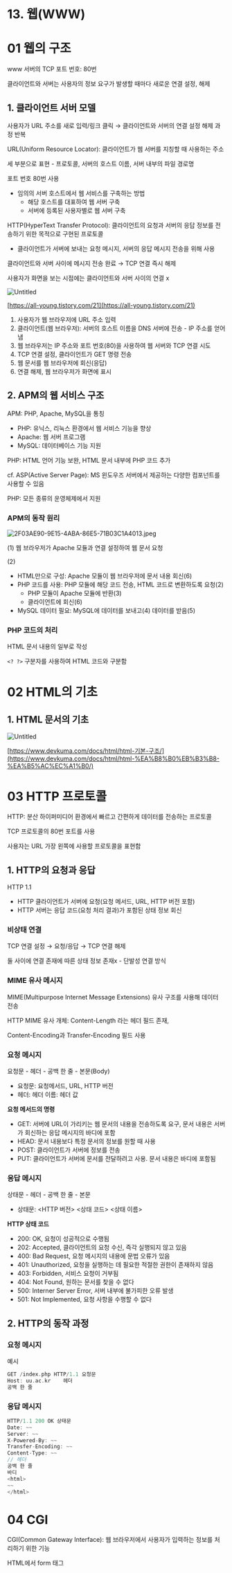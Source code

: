 # 13. 웹(WWW)

# 01 웹의 구조

www 서버의 TCP 포트 번호: 80번

클라이언트와 서버는 사용자의 정보 요구가 발생할 때마다 새로운 연결 설정, 해제

## 1. 클라이언트 서버 모델

사용자가 URL 주소를 새로 입력/링크 클릭 → 클라이언트와 서버의 연결 설정 해제 과정 반복

URL(Uniform Resource Locator): 클라이언트가 웹 서버를 지칭할 때 사용하는 주소

세 부분으로 표현 - 프로토콜, 서버의 호스트 이름, 서버 내부의 파일 경로명

포트 번호 80번 사용

- 임의의 서버 호스트에서 웹 서비스를 구축하는 방법
    - 해당 호스트를 대표하여 웹 서버 구축
    - 서버에 등록된 사용자별로 웹 서버 구축

HTTP(HyperText Transfer Protocol): 클라이언트의 요청과 서버의 응답 정보를 전송하기 위한 목적으로 구현된 프로토콜

- 클라이언트가 서버에 보내는 요청 메시지, 서버의 응답 메시지 전송을 위해 사용

클라이언트와 서버 사이에 메시지 전송 완료 → TCP 연결 즉시 해제 

사용자가 화면을 보는 시점에는 클라이언트와 서버 사이의 연결 x

![Untitled](./img/ch13-1.png)

[https://all-young.tistory.com/21](https://all-young.tistory.com/21)

1. 사용자가 웹 브라우저에 URL 주소 입력
2. 클라이언트(웹 브라우저): 서버의 호스트 이름을 DNS 서버에 전송 - IP 주소를 얻어냄
3. 웹 브라우저는 IP 주소와 포트 번호(80)을 사용하여 웹 서버와 TCP 연결 시도
4. TCP 연결 설정, 클라이언트가 GET 명령 전송
5. 웹 문서를 웹 브라우저에 회신(응답)
6. 연결 해제, 웹 브라우저가 화면에 표시

## 2. APM의 웹 서비스 구조

APM: PHP, Apache, MySQL을 통칭

- PHP: 유닉스, 리눅스 환경에서 웹 서비스 기능을 향상
- Apache: 웹 서버 프로그램
- MySQL: 데이터베이스 기능 지원

PHP: HTML 언어 기능 보완, HTML 문서 내부에 PHP 코드 추가

cf. ASP(Active Server Page): MS 윈도우즈 서버에서 제공하는 다양한 컴포넌트를 사용할 수 있음

PHP: 모든 종류의 운영체제에서 지원

### APM의 동작 원리

![2F03AE90-9E15-4ABA-86E5-71B03C1A4013.jpeg](./img/ch13-2.jpeg)

(1) 웹 브라우저가 Apache 모듈과 연결 설정하여 웹 문서 요청

(2)

- HTML만으로 구성: Apache 모듈이 웹 브라우저에 문서 내용 회신(6)
- PHP 코드를 사용: PHP 모듈에 해당 코드 전송, HTML 코드로 변환하도록 요청(2)
    - PHP 모듈이 Apache 모듈에 반환(3)
    - 클라이언트에 회신(6)
- MySQL 데이터 필요: MySQL에 데이터를 보내고(4) 데이터를 받음(5)

### PHP 코드의 처리

HTML 문서 내용의 일부로 작성

`<? ?>` 구분자를 사용하여 HTML 코드와 구분함

# 02 HTML의 기초

## 1. HTML 문서의 기초

![Untitled](./img/ch13-3.png)

[https://www.devkuma.com/docs/html/html-기본-구조/](https://www.devkuma.com/docs/html/html-%EA%B8%B0%EB%B3%B8-%EA%B5%AC%EC%A1%B0/)

# 03 HTTP 프로토콜

HTTP: 분산 하이퍼미디어 환경에서 빠르고 간편하게 데이터를 전송하는 프로토콜

TCP 프로토콜의 80번 포트를 사용

사용자는 URL 가장 왼쪽에 사용할 프로토콜을 표현함

## 1. HTTP의 요청과 응답

HTTP 1.1

- HTTP 클라이언트가 서버에 요청(요청 메서드, URL, HTTP 버전 포함)
- HTTP 서버는 응답 코드(요청 처리 결과)가 포함된 상태 정보 회신

### 비상태 연결

TCP 연결 설정 → 요청/응답 → TCP 연결 해제

둘 사이에 연결 존재에 따른 상태 정보 존재x - 단발성 연결 방식

### MIME 유사 메시지

MIME(Multipurpose Internet Message Extensions) 유사 구조를 사용해 데이터 전송

HTTP MIME 유사 개체: Content-Length 라는 헤더 필드 존재, 

Content-Encoding과 Transfer-Encoding 필드 사용

### 요청 메시지

요청문 - 헤더 - 공백 한 줄 - 본문(Body)

- 요청문: 요청메서드, URL, HTTP 버전
- 헤더: 헤더 이름: 헤더 값

**요청 메서드의 명령**

- GET: 서버에 URL이 가리키는 웹 문서의 내용을 전송하도록 요구, 문서 내용은 서버가 회신하는 응답 메시지의 바디에 포함
- HEAD: 문서 내용보다 특정 문서의 정보를 원할 때 사용
- POST: 클라이언트가 서버에 정보를 전송
- PUT: 클라이언트가 서버에 문서를 전달하려고 사용. 문서 내용은 바디에 포함됨

### 응답 메시지

상태문 - 헤더 - 공백 한 줄 - 본문

- 상태문: <HTTP 버전> <상태 코드> <상태 이름>

**HTTP 상태 코드**

- 200: OK, 요청이 성공적으로 수행됨
- 202: Accepted, 클라이언트의 요청 수신, 즉각 실행되지 않고 있음
- 400: Bad Request, 요청 메시지의 내용에 문법 오류가 있음
- 401: Unauthorized, 요청을 실행하는 데 필요한 적절한 권한이 존재하지 않음
- 403: Forbidden, 서비스 요청이 거부됨
- 404: Not Found, 원하는 문서를 찾을 수 없다
- 500: Interner Server Error, 서버 내부에 불가피한 오류 발생
- 501: Not Implemented, 요청 사항을 수행할 수 없다

## 2. HTTP의 동작 과정

### 요청 메시지

예시

```c
GET /index.php HTTP/1.1 요청문
Host: uu.ac.kr    헤더
공백 한 줄
```

### 응답 메시지

```c
HTTP/1.1 200 OK 상태문
Date: ~~
Server: ~~
X-Powered-By: ~~
Transfer-Encoding: ~~
Content-Type: ~~
// 헤더
공백 한 줄
바디
<html>
~~
</html>
```

# 04 CGI

CGI(Common Gateway Interface): 웹 브라우저에서 사용자가 입력하는 정보를 처리하기 위한 기능

HTML에서 form 태그